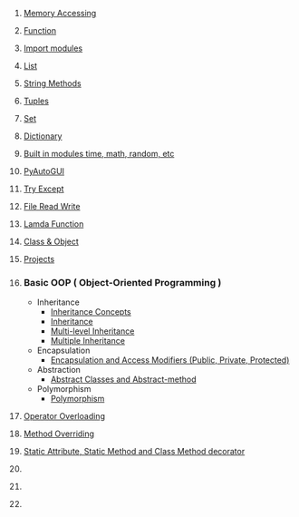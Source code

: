 1. [Memory Accessing](https://github.com/Farhan0140/Python/blob/main/Basic%20Python/Memory%20Accessing.py)
1. [Function](https://github.com/Farhan0140/Python/blob/main/Basic%20Python/Function.py)
1. [Import modules](https://github.com/Farhan0140/Python/blob/main/Basic%20Python/import%20modules.py)
1. [List](https://github.com/Farhan0140/Python/blob/main/Basic%20Python/List.py)
1. [String Methods](https://github.com/Farhan0140/Python/blob/main/Basic%20Python/String%20Methods.py)
1. [Tuples](https://github.com/Farhan0140/Python/blob/main/Basic%20Python/Tuples.py)
1. [Set](https://github.com/Farhan0140/Python/blob/main/Basic%20Python/Set.py)
1. [Dictionary](https://github.com/Farhan0140/Python/blob/main/Basic%20Python/Dictionary.py)
1. [Built in modules time, math, random, etc](https://github.com/Farhan0140/Python/blob/main/Basic%20Python/Built%20in%20modules.py)
1. [PyAutoGUI](https://github.com/Farhan0140/Python/blob/main/Basic%20Python/PyAutoGUI.py)
1. [Try Except](https://github.com/Farhan0140/Python/blob/main/Basic%20Python/Try%20Except.py)
1. [File Read Write](https://github.com/Farhan0140/Python/blob/main/Basic%20Python/File%20Read%20Write.py)
1. [Lamda Function](https://github.com/Farhan0140/Python/blob/main/Basic%20Python/Lamda%20Function.py)
1. [Class & Object](https://github.com/Farhan0140/Python/blob/main/Basic%20Python/Class%20%26%20Object.py)
1. [Projects](https://github.com/Farhan0140/Python/tree/main/Projects/Basic_class)

1. ### Basic OOP ( Object-Oriented Programming )
    - Inheritance
        * [Inheritance Concepts](https://github.com/Farhan0140/Python/blob/main/Basic%20Python/Basic%20OOP/Inheritance%20Concepts.py)
        * [Inheritance](https://github.com/Farhan0140/Python/blob/main/Basic%20Python/Basic%20OOP/_1_Inheritance.py)
        * [Multi-level Inheritance](https://github.com/Farhan0140/Python/blob/main/Basic%20Python/Basic%20OOP/Multi-level%20Inheritance.py)
        * [Multiple Inheritance](https://github.com/Farhan0140/Python/blob/main/Basic%20Python/Basic%20OOP/Multiple%20Inheritance.py)
    - Encapsulation
        * [Encapsulation and Access Modifiers (Public, Private, Protected)](https://github.com/Farhan0140/Python/blob/main/Basic%20Python/Basic%20OOP/Encapsulation%20and%20Access%20Modifiers%20(Public%2C%20Private%2C%20Protected).py)
    - Abstraction
        * [Abstract Classes and Abstract-method](https://github.com/Farhan0140/Python/blob/main/Basic%20Python/Basic%20OOP/6.6%20Abstract%20Classes.py)
    - Polymorphism
        * [Polymorphism](https://github.com/Farhan0140/Python/blob/main/Basic%20Python/Basic%20OOP/Polymorphism.py)

1. [Operator Overloading](https://github.com/Farhan0140/Python/blob/main/Basic%20Python/Basic%20OOP/Operator%20Overloading.py)
1. [Method Overriding](https://github.com/Farhan0140/Python/blob/main/Basic%20Python/Basic%20OOP/Method%20Overriding.py)
1. [Static Attribute, Static Method and Class Method decorator](https://github.com/Farhan0140/Python/blob/main/Basic%20Python/Basic%20OOP/Static%20Attribute%2C%20Static%20Method%20and%20Class%20Method%20decorator.py)
1. []()
1. []()
1. []()